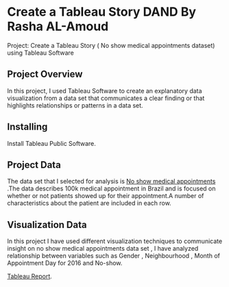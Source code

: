 # Create a Tableau Story DAND By Rasha AL-Amoud
Project: Create a Tableau Story ( No show medical appointments dataset) using Tableau Software
## Project Overview 
In this project, I used Tableau Software to create an explanatory data visualization from a data set that communicates a clear finding or that highlights relationships or patterns in a data set.
## Installing
Install Tableau Public Software.
## Project Data
The data set that I selected for analysis is  <a href="https://raw.githubusercontent.com/RashaAlamoud/Create-a-Tableau-Story-DAND/master/noshowappointments-kagglev2-may-2016.csv">No show medical appointments </a>.The data describes 100k medical appointment in Brazil and is focused on whether or not patients showed up for their appointment.A number of characteristics about the patient are included in each row.
## Visualization Data 
In this project I have used different visualization techniques to communicate insight on no show medical appointments data set , I have analyzed relationship between variables such as Gender , Neighbourhood , Month of Appointment Day for 2016 and No-show.  

<a href="https://github.com/RashaAlamoud/Create-a-Tableau-Story-DAND/blob/master/Project%20Create%20a%20Tableau%20story..pdf"> Tableau Report</a>.
